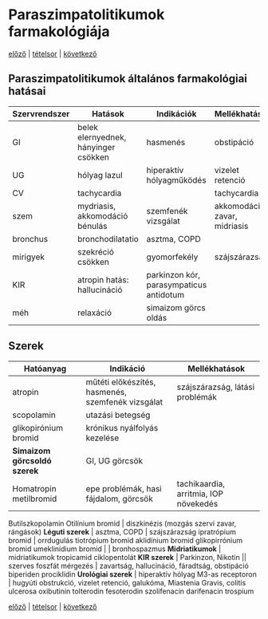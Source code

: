 # Paraszimpatolitikumok farmakológiája

[előző](3.%20Paraszimpatomimetikumok-II.%20Indirekt%20hatású%20szerek.md) | [tételsor](0.%20Tételsor.md) | [következő](5.%20Szimpatomimetikumok%20farmakológiája.md)

## Paraszimpatolitikumok általános farmakológiai hatásai

Szervrendszer | Hatások | Indikációk | Mellékhatások | Kontraindikációk
--- | --- | --- | --- | ---
GI | belek elernyednek, hányinger csökken | hasmenés | obstipáció | súlyos székrekedés, paralitikus ileus
UG | hólyag lazul | hiperaktív hólyagműködés | vizelet retenció | BPH
CV | tachycardia | | tachycardia | szív ischaemia
szem | mydriasis, akkomodáció bénulás | szemfenék vizsgálat | akkomodációs zavar, midriasis | galukóma
bronchus | bronchodilatatio | asztma, COPD
mirigyek | szekréció csökken | gyomorfekély | szájszárazság
KIR | atropin hatás: hallucináció | parkinzon kór, parasympaticus antidotum
méh | relaxáció | simaizom görcs oldás

## Szerek

Hatóanyag | Indikáció | Mellékhatások
--- | --- | ---
atropin | műtéti előkészítés, hasmenés, szemfenék vizsgálat | szájszárazság, látási problémák
scopolamin | utazási betegség
glikopirónium bromid | krónikus nyálfolyás kezelése
**Simaizom görcsoldó szerek** | GI, UG görcsök
Homatropin metilbromid | epe problémák, hasi fájdalom, görcsök | tachikaardia, arritmia, IOP növekedés
Butilszkopolamin
Otilínium bromid | diszkinézis (mozgás szervi zavar, rángások)
**Léguti szerek** | asztma, COPD | szájszárazság
ipratrópium bromid | orrdugulás
tiotrópium bromid
aklidínium bromid
glikopirrónium bromid
umeklinídium bromid | | bronhospazmus
**Midriatikumok** | midriatikumok
tropicamid
ciklopentolát
**KIR szerek** | Parkinzon, Nikotin \|\| szerves foszfát mérgezés | zavartság, hallucináció, fáradtság, obstipáció
biperiden
prociklidin
**Urológiai szerek** | hiperaktív hólyag M3-as receptoron | hugyúti obstrukció, vizelet retenció, galukóma, Miastenia Gravis, colitis ulcerosa
oxibutinin
tolterodin
fesoterodin
szolifenacin
darifenacin
trospium

[előző](3.%20Paraszimpatomimetikumok-II.%20Indirekt%20hatású%20szerek.md) | [tételsor](0.%20Tételsor.md) | [következő](5.%20Szimpatomimetikumok%20farmakológiája.md)
